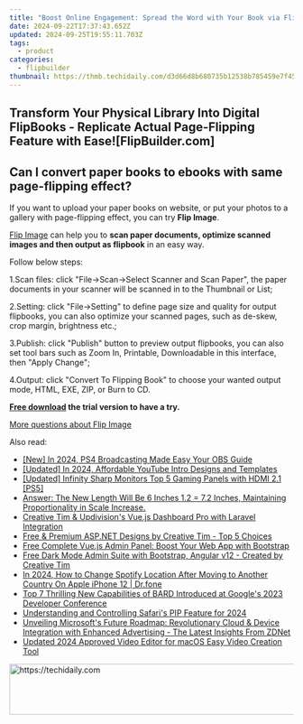 ```yaml
---
title: "Boost Online Engagement: Spread the Word with Your Book via FlipBuilder’s Shareable eBook Format"
date: 2024-09-22T17:37:43.652Z
updated: 2024-09-25T19:55:11.703Z
tags:
  - product
categories:
  - flipbuilder
thumbnail: https://thmb.techidaily.com/d3d66d8b680735b12538b785459e7f45b24c283f5d64f2076c6321e51a771e5e.jpg
---
```


## Transform Your Physical Library Into Digital FlipBooks - Replicate Actual Page-Flipping Feature with Ease![FlipBuilder.com]

## Can I convert paper books to ebooks with same page-flipping effect?

If you want to upload your paper books on website, or put your photos to a gallery with page-flipping effect, you can try **Flip Image**. 

[Flip Image](https://tools.techidaily.com/flipbuilder/products/) can help you to **scan paper documents, optimize scanned images and then output as flipbook** in an easy way.

Follow below steps:

1.Scan files: click "File->Scan->Select Scanner and Scan Paper", the paper documents in your scanner will be scanned in to the Thumbnail or List;

2.Setting: click "File->Setting" to define page size and quality for output flipbooks, you can also optimize your scanned pages, such as de-skew, crop margin, brightness etc.;

3.Publish: click "Publish" button to preview output flipbooks, you can also set tool bars such as Zoom In, Printable, Downloadable in this interface, then "Apply Change";

4.Output: click "Convert To Flipping Book" to choose your wanted output mode, HTML, EXE, ZIP, or Burn to CD.

**[Free download](https://tools.techidaily.com/flipbuilder/products/) the trial version to have a try.** 

[More questions about Flip Image](https://tools.techidaily.com/flipbuilder/products/)

<ins class="adsbygoogle"
     style="display:block"
     data-ad-format="autorelaxed"
     data-ad-client="ca-pub-7571918770474297"
     data-ad-slot="1223367746"></ins>

<ins class="adsbygoogle"
     style="display:block"
     data-ad-client="ca-pub-7571918770474297"
     data-ad-slot="8358498916"
     data-ad-format="auto"
     data-full-width-responsive="true"></ins>

<span class="atpl-alsoreadstyle">Also read:</span>
<div><ul>
<li><a href="https://video-capture.techidaily.com/new-in-2024-ps4-broadcasting-made-easy-your-obs-guide/"><u>[New] In 2024, PS4 Broadcasting Made Easy Your OBS Guide</u></a></li>
<li><a href="https://facebook-video-footage.techidaily.com/updated-in-2024-affordable-youtube-intro-designs-and-templates/"><u>[Updated] In 2024, Affordable YouTube Intro Designs and Templates</u></a></li>
<li><a href="https://digital-screen-recording.techidaily.com/updated-infinity-sharp-monitors-top-5-gaming-panels-with-hdmi-21-ps5/"><u>[Updated] Infinity Sharp Monitors Top 5 Gaming Panels with HDMI 2.1 [PS5]</u></a></li>
<li><a href="https://win-unique.techidaily.com/answer-the-new-length-will-be-6-inches-12-72-inches-maintaining-proportionality-in-scale-increase/"><u>Answer: The New Length Will Be 6 Inches 1.2 = 7.2 Inches, Maintaining Proportionality in Scale Increase.</u></a></li>
<li><a href="https://win-unique.techidaily.com/creative-tim-and-updivisions-vuejs-dashboard-pro-with-laravel-integration/"><u>Creative Tim & Updivision's Vue.js Dashboard Pro with Laravel Integration</u></a></li>
<li><a href="https://win-unique.techidaily.com/free-and-premium-aspnet-designs-by-creative-tim-top-5-choices/"><u>Free & Premium ASP.NET Designs by Creative Tim - Top 5 Choices</u></a></li>
<li><a href="https://win-unique.techidaily.com/free-complete-vuejs-admin-panel-boost-your-web-app-with-bootstrap/"><u>Free Complete Vue.js Admin Panel: Boost Your Web App with Bootstrap</u></a></li>
<li><a href="https://win-unique.techidaily.com/free-dark-mode-admin-suite-with-bootstrap-angular-v12-created-by-creative-tim/"><u>Free Dark Mode Admin Suite with Bootstrap, Angular v12 - Created by Creative Tim</u></a></li>
<li><a href="https://review-topics.techidaily.com/in-2024-how-to-change-spotify-location-after-moving-to-another-country-on-apple-iphone-12-drfone-by-drfone-virtual-ios/"><u>In 2024, How to Change Spotify Location After Moving to Another Country On Apple iPhone 12 | Dr.fone</u></a></li>
<li><a href="https://tech-revival.techidaily.com/top-7-thrilling-new-capabilities-of-bard-introduced-at-googles-2023-developer-conference/"><u>Top 7 Thrilling New Capabilities of BARD Introduced at Google's 2023 Developer Conference</u></a></li>
<li><a href="https://fox-friendly.techidaily.com/understanding-and-controlling-safaris-pip-feature-for-2024/"><u>Understanding and Controlling Safari's PIP Feature for 2024</u></a></li>
<li><a href="https://win-trending.techidaily.com/unveiling-microsofts-future-roadmap-revolutionary-cloud-and-device-integration-with-enhanced-advertising-the-latest-insights-from-zdnet/"><u>Unveiling Microsoft's Future Roadmap: Revolutionary Cloud & Device Integration with Enhanced Advertising - The Latest Insights From ZDNet</u></a></li>
<li><a href="https://ai-video-tools.techidaily.com/updated-2024-approved-video-editor-for-macos-easy-video-creation-tool/"><u>Updated 2024 Approved Video Editor for macOS Easy Video Creation Tool</u></a></li>
</ul></div>

<!-- affiliate ads begin -->
<a href="https://aligracehair.sjv.io/c/5597632/2135361/19272" target="_top" id="2135361">
  <img src="//a.impactradius-go.com/display-ad/19272-2135361" border="0" alt="https://techidaily.com" width="728" height="90"/>
</a>
<img height="0" width="0" src="https://aligracehair.sjv.io/i/5597632/2135361/19272" style="position:absolute;visibility:hidden;" border="0" />
<!-- affiliate ads end -->

